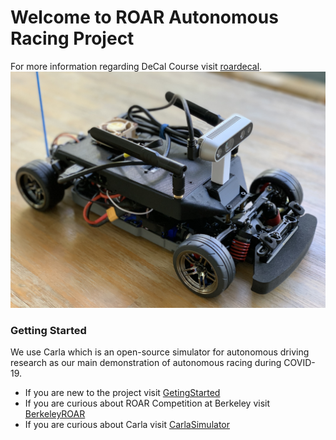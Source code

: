 # **Welcome to ROAR Autonomous Racing Project**

For more information regarding DeCal Course visit [roardecal](https://roar-decal.github.io/ROAR.html).
![](Images/Julyupdatedcar.jpg)

### **Getting Started**  
We use Carla which is an open-source simulator for autonomous driving research as our main demonstration of autonomous racing during COVID-19.



* If you are new to the project visit [GetingStarted](Gettingstarted/startcarla.md)
* If you are curious about ROAR Competition at Berkeley visit [BerkeleyROAR](https://vivecenter.berkeley.edu/research1/roar/)
* If you are curious about Carla visit [CarlaSimulator](https://carla.org)

